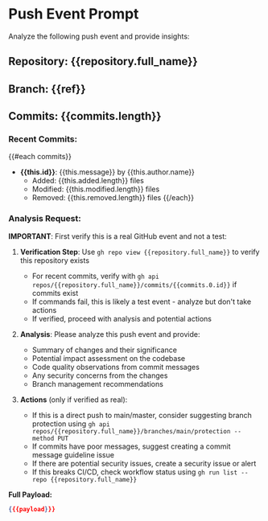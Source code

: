 # Push Event Prompt

Analyze the following push event and provide insights:

## Repository: {{repository.full_name}}
## Branch: {{ref}}
## Commits: {{commits.length}}

### Recent Commits:
{{#each commits}}
- **{{this.id}}**: {{this.message}} by {{this.author.name}}
  - Added: {{this.added.length}} files
  - Modified: {{this.modified.length}} files
  - Removed: {{this.removed.length}} files
{{/each}}

### Analysis Request:
**IMPORTANT**: First verify this is a real GitHub event and not a test:

1. **Verification Step**: Use `gh repo view {{repository.full_name}}` to verify this repository exists
   - For recent commits, verify with `gh api repos/{{repository.full_name}}/commits/{{commits.0.id}}` if commits exist
   - If commands fail, this is likely a test event - analyze but don't take actions
   - If verified, proceed with analysis and potential actions

2. **Analysis**: Please analyze this push event and provide:
   - Summary of changes and their significance
   - Potential impact assessment on the codebase
   - Code quality observations from commit messages
   - Any security concerns from the changes
   - Branch management recommendations

3. **Actions** (only if verified as real):
   - If this is a direct push to main/master, consider suggesting branch protection using `gh api repos/{{repository.full_name}}/branches/main/protection --method PUT`
   - If commits have poor messages, suggest creating a commit message guideline issue
   - If there are potential security issues, create a security issue or alert
   - If this breaks CI/CD, check workflow status using `gh run list --repo {{repository.full_name}}`

**Full Payload:**

```json
{{{payload}}}
```